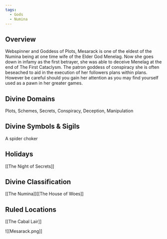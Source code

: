 ```yaml
---
tags:
  - Gods
  - Numina
---
```

## Overview
Webspinner and Goddess of Plots, Mesarack is one of the eldest of the Numina being at one time wife of the Elder God Menelag. Now she goes down in infamy as the first betrayer, she was able to deceive Menelag at the end of The First Cataclysm. The patron goddess of conspiracy she is often beseached to aid in the execution of her followers plans within plans. However be careful should you gain her attention as you may find yourself used as a pawn in her greater games.
## Divine Domains
Plots, Schemes, Secrets, Conspiracy, Deception, Manipulation
## Divine Symbols & Sigils
A spider choker
## Holidays
[[The Night of Secrets]]
## Divine Classification
[[The Numina]][[The House of Woes]]
## Ruled Locations
[[The Cabal Lair]]


![[Mesarack.png]]
